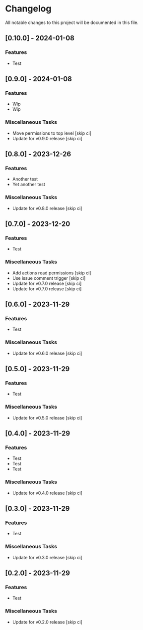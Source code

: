 # Changelog

All notable changes to this project will be documented in this file.

## [0.10.0] - 2024-01-08

### Features

- Test

## [0.9.0] - 2024-01-08

### Features

- Wip
- Wip

### Miscellaneous Tasks

- Move permissions to top level [skip ci]
- Update for v0.9.0 release [skip ci]

## [0.8.0] - 2023-12-26

### Features

- Another test
- Yet another test

### Miscellaneous Tasks

- Update for v0.8.0 release [skip ci]

## [0.7.0] - 2023-12-20

### Features

- Test

### Miscellaneous Tasks

- Add actions read permissions [skip ci]
- Use issue comment trigger [skip ci]
- Update for v0.7.0 release [skip ci]
- Update for v0.7.0 release [skip ci]

## [0.6.0] - 2023-11-29

### Features

- Test

### Miscellaneous Tasks

- Update for v0.6.0 release [skip ci]

## [0.5.0] - 2023-11-29

### Features

- Test

### Miscellaneous Tasks

- Update for v0.5.0 release [skip ci]

## [0.4.0] - 2023-11-29

### Features

- Test
- Test
- Test

### Miscellaneous Tasks

- Update for v0.4.0 release [skip ci]

## [0.3.0] - 2023-11-29

### Features

- Test

### Miscellaneous Tasks

- Update for v0.3.0 release [skip ci]

## [0.2.0] - 2023-11-29

### Features

- Test

### Miscellaneous Tasks

- Update for v0.2.0 release [skip ci]

<!-- generated by git-cliff -->

